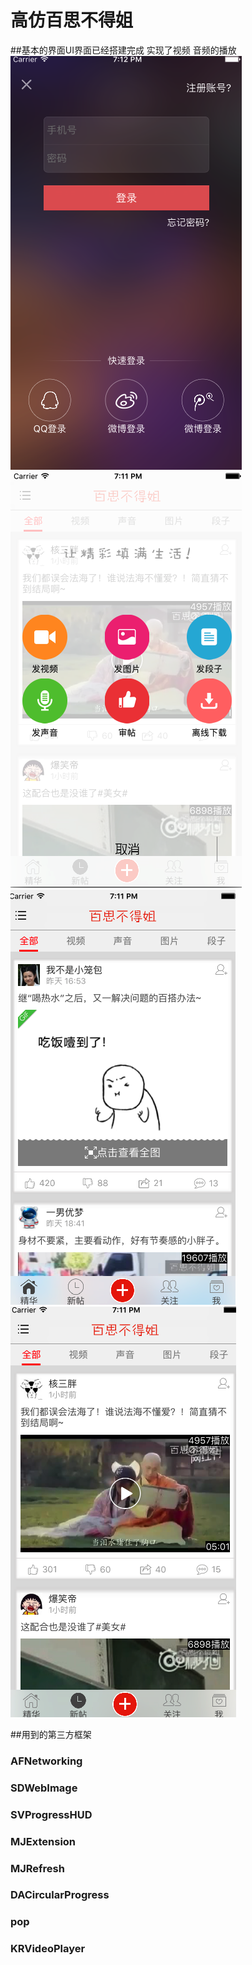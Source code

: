 # 高仿百思不得姐

##基本的界面UI界面已经搭建完成 实现了视频 音频的播放
![Aaron Swartz](https://raw.githubusercontent.com/flys66/qch/master/image/care.png)   ![Aaron Swartz](https://github.com/flys66/qch/blob/master/image/login.png)   ![Aaron Swartz](https://github.com/flys66/qch/blob/master/image/home.png)   ![Aaron Swartz](https://github.com/flys66/qch/blob/master/image/new.png)

##用到的第三方框架
### AFNetworking
### SDWebImage
### SVProgressHUD
### MJExtension
### MJRefresh
### DACircularProgress
### pop

### KRVideoPlayer
